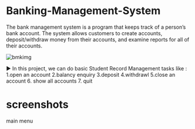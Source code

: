 # Banking-Management-System
The bank management system is a program that keeps track of a person’s bank account. The system allows customers to create accounts, deposit/withdraw money from their accounts, and examine reports for all of their accounts.

![bmkimg](https://user-images.githubusercontent.com/118240899/201843652-2430a20c-a5cc-47af-bb09-815137863d70.jpeg)


▶️ In this project, we can do basic Student Record Management tasks like :
1.open an account
2.balancy enquiry
3.deposit
4.withdrawl
5.close an account
6. show all accounts
7. quit




# __screenshots__
main menu

